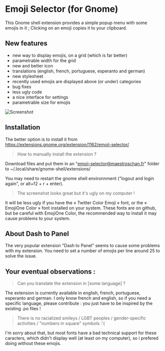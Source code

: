 # Emoji Selector (for Gnome)
This Gnome shell extension provides a simple popup menu with some emojis in it ; Clicking on an emoji copies it to your clipboard.

## New features
- new way to display emojis, on a grid (which is far better)
- parametrable width for the grid
- new and better icon
- translations (english, french, portuguese, esperanto and german)
- new stylesheet
- recently used emojis are displayed above (or under) categories
- bug fixes
- less ugly code
- a nice interface for settings
- parametrable size for emojis

![Screenshot](https://raw.githubusercontent.com/Maestroschan/emoji-selector-for-gnome/master/screenshot_v5.png)

## Installation
The better option is to install it from https://extensions.gnome.org/extension/1162/emoji-selector/

> How to manually install the extension ?

Download files and put them in an "emoji-selector@maestroschan.fr" folder to ~/.local/share/gnome-shell/extensions/

You may need to restart the gnome shell environnment ("logout and login again", or alt+f2 + r + enter).

> The screenshot looks great but it's ugly on my computer !

It will be less ugly if you have the « Twitter Color Emoji » font, or the « EmojiOne Color » font installed on your system. These fonts are on github, but be careful with EmojiOne Color, the recommended way to install it may cause problems to your system.

## About Dash to Panel
The very popular extension "Dash to Panel" seems to cause some problems with my extension. 
You need to set a number of emojis per line around 25 to solve the issue.

## Your eventual observations :

> Can you translate the extension in [some language] ?

The extension is currently available in english, french, portuguese, esperanto and german. I only know french and english, so if you need a specific language, please contribute : you just have to be inspired by the existing .po files !

> There is no racialized smileys / LGBT peoples / gender-specific activities / "numbers in square" symbols :'(

I'm sorry about that, but most fonts have a bad technical support for these caracters, which didn't display well (at least on my computer), so i prefered doing without these emojis.
